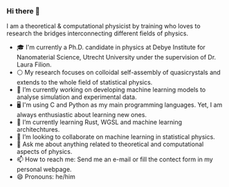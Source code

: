 ### Hi there 👋

I am a theoretical & computational physicist by training who loves to research the bridges interconnecting different fields of physics.

- 🎓 I'm currently a Ph.D. candidate in physics at Debye Institute for Nanomaterial Science, Utrecht University under the supervision of Dr. Laura Filion.
- ⚪️ My research focuses on colloidal self-assembly of quasicrystals and extends to the whole field of statistical physics.
- 🔭 I’m currently working on developing machine learning models to analyse simulation and experimental data.
- 🖥 I'm using C and Python as my main programming languages. Yet, I am always enthusiastic about learning new ones.
- 🌱 I’m currently learning Rust, WGSL and machine learning architechtures.
- 👯 I’m looking to collaborate on machine learning in statistical physics.
- 💬 Ask me about anything related to theoretical and computational aspects of physics.
- 📫 How to reach me: Send me an e-mail or fill the contect form in my personal webpage.
- 😄 Pronouns: he/him
